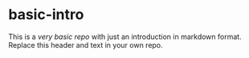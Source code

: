 # basic-intro
This is a *very basic repo* with just an introduction in markdown format. Replace this header and text in your own repo.